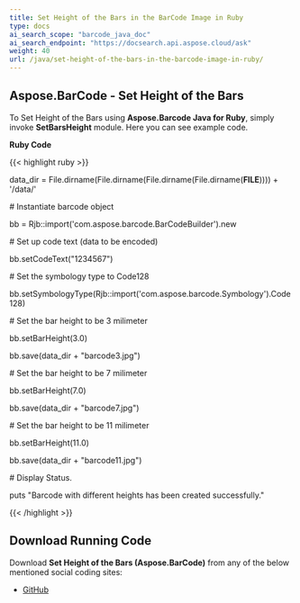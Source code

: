 ```yaml
---
title: Set Height of the Bars in the BarCode Image in Ruby
type: docs
ai_search_scope: "barcode_java_doc"
ai_search_endpoint: "https://docsearch.api.aspose.cloud/ask"
weight: 40
url: /java/set-height-of-the-bars-in-the-barcode-image-in-ruby/
---
```


## **Aspose.BarCode - Set Height of the Bars**
To Set Height of the Bars using **Aspose.Barcode Java for Ruby**, simply invoke **SetBarsHeight** module. Here you can see example code.

**Ruby Code**

{{< highlight ruby >}}

 data_dir = File.dirname(File.dirname(File.dirname(File.dirname(__FILE__)))) + '/data/'



\# Instantiate barcode object

bb = Rjb::import('com.aspose.barcode.BarCodeBuilder').new

\# Set up code text (data to be encoded)

bb.setCodeText("1234567")

\# Set the symbology type to Code128

bb.setSymbologyType(Rjb::import('com.aspose.barcode.Symbology').Code128)

\# Set the bar height to be 3 milimeter

bb.setBarHeight(3.0)

bb.save(data_dir + "barcode3.jpg")

\# Set the bar height to be 7 milimeter

bb.setBarHeight(7.0)

bb.save(data_dir + "barcode7.jpg")

\# Set the bar height to be 11 milimeter

bb.setBarHeight(11.0)

bb.save(data_dir + "barcode11.jpg")

\# Display Status.

puts "Barcode with different heights has been created successfully."

{{< /highlight >}}
## **Download Running Code**
Download **Set Height of the Bars (Aspose.BarCode)** from any of the below mentioned social coding sites:

- [GitHub](https://github.com/aspose-barcode/Aspose.BarCode-for-Java/blob/master/Plugins/Aspose_Barcode_Java_for_Ruby/lib/asposebarcodejava/Barcode/setbarsheight.rb)
